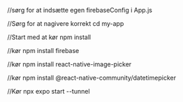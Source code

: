 
//sørg for at indsætte egen firebaseConfig i App.js

//Sørg for at nagivere korrekt
cd my-app

//Start med at kør 
npm install 

//kør
npm install firebase

//kør
npm install react-native-image-picker

//kør
npm install @react-native-community/datetimepicker

//Kør 
npx expo start --tunnel

